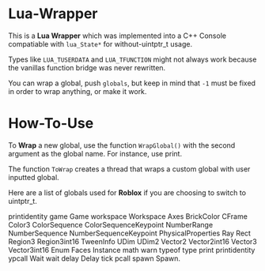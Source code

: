 # Lua-Wrapper

This is a **Lua Wrapper** which was implemented into a C++ Console compatiable with `lua_State*` for without-uintptr_t usage.

Types like `LUA_TUSERDATA` and `LUA_TFUNCTION` might not always work because the vanillas function bridge was never rewritten.

You can wrap a global, push `globals`, but keep in mind that `-1` must be fixed in order to wrap anything, or make it work.

# How-To-Use

To **Wrap** a new global, use the function `WrapGlobal()` with the second argument as the global name. For instance, use print.

The function `ToWrap` creates a thread that wraps a custom global with user inputted global.

Here are a list of globals used for **Roblox** if you are choosing to switch to uintptr_t.

printidentity game Game workspace Workspace Axes BrickColor CFrame Color3 ColorSequence ColorSequenceKeypoint NumberRange NumberSequence NumberSequenceKeypoint PhysicalProperties Ray Rect Region3 Region3int16 TweenInfo UDim UDim2 Vector2 Vector2int16 Vector3 Vector3int16 Enum Faces Instance math warn typeof type print printidentity ypcall Wait wait delay Delay tick  pcall  spawn  Spawn.
